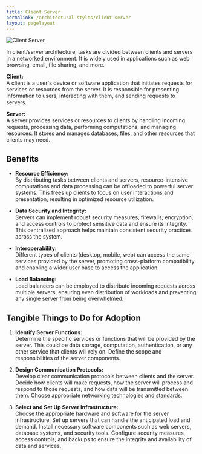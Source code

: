 ```yaml
---
title: Client Server 
permalink: /architectural-styles/client-server
layout: pagelayout
---
```


![Client Server](../../pictures/client_server_architecture.png)

In client/server architecture, tasks are divided between clients and servers in a networked environment. It is widely used in applications such as web browsing, email, file sharing, and more.

**Client:**  
A client is a user's device or software application that initiates requests for services or resources from the server. It is responsible for presenting information to users, interacting with them, and sending requests to servers.

**Server:**  
A server provides services or resources to clients by handling incoming requests, processing data, performing computations, and managing resources. It stores and manages databases, files, and other resources that clients may need.

## Benefits

- **Resource Efficiency:**  
By distributing tasks between clients and servers, resource-intensive computations and data processing can be offloaded to powerful server systems. This frees up clients to focus on user interactions and presentation, resulting in optimized resource utilization.

- **Data Security and Integrity:**  
Servers can implement robust security measures, firewalls, encryption, and access controls to protect sensitive data and ensure its integrity. This centralized approach helps maintain consistent security practices across the system.

- **Interoperability:**  
Different types of clients (desktop, mobile, web) can access the same services provided by the server, promoting cross-platform compatibility and enabling a wider user base to access the application.

- **Load Balancing:**  
Load balancers can be employed to distribute incoming requests across multiple servers, ensuring even distribution of workloads and preventing any single server from being overwhelmed.

## Tangible Things to Do for Adoption

1. **Identify Server Functions:**  
   Determine the specific services or functions that will be provided by the server. This could be data storage, computation, authentication, or any other service that clients will rely on. Define the scope and responsibilities of the server components.

2. **Design Communication Protocols:**  
   Develop clear communication protocols between clients and the server. Decide how clients will make requests, how the server will process and respond to those requests, and how data will be transmitted between them. Choose appropriate networking technologies and standards.

3. **Select and Set Up Server Infrastructure:**  
   Choose the appropriate hardware and software for the server infrastructure. Set up servers that can handle the anticipated load and demand. Install necessary software components such as web servers, database systems, and security tools. Configure security measures, access controls, and backups to ensure the integrity and availability of data and services.
